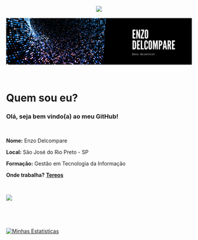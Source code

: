 <p align="center">
  <a href="https://www.enzodelcompare.com.br">
    <img src="https://img.shields.io/badge/criador-enzodelcompare-yellowgreen">
  </a>
</p>

![Enzo Delcompare](/imagens/enzo_delcompare.png)

<br>

# Quem sou eu?

### Olá, seja bem vindo(a) ao meu **GitHub**!

<br>

**Nome:** Enzo Delcompare

**Local:** São José do Rio Preto - SP

**Formação:** Gestão em Tecnologia da Informação

**Onde trabalha?** [**Tereos**](https://br.tereos.com/pt-pt/)

<br>

<p>
  <a href="https://www.linkedin.com/in/enzodelcompare/">
    <img src="https://img.shields.io/badge/linkedin-enzodelcompare-blue">
  </a>
  
  <!--<a href="https://github.com/enzodelcompare/enzodelcompare/blob/master/cv/cv_enzodelcompare.pdf">
    <img src="https://img.shields.io/badge/curr%C3%ADculo-enzodelcompare-red">
  </a>-->
</p>

# 

<br>

[![Minhas Estatísticas](https://github-readme-stats.vercel.app/api?username=enzodelcompare&count_private=true&show_icons=true&theme=tokyonight)](https://github.com/anuraghazra/github-readme-stats&theme=dark)
